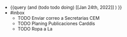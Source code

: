 - {{query (and (todo todo doing) [[Jan 24th, 2022]] ) }}
- #inbox
	- TODO Enviar correo a Secretarias CEM
	- TODO Planing Publicaciones Carddis
	- TODO Ropa a La